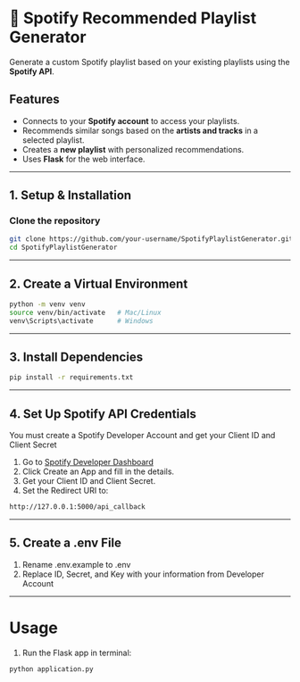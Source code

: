 # 🎵 Spotify Recommended Playlist Generator  

Generate a custom Spotify playlist based on your existing playlists using the **Spotify API**.

## Features
- Connects to your **Spotify account** to access your playlists.
- Recommends similar songs based on the **artists and tracks** in a selected playlist.
- Creates a **new playlist** with personalized recommendations.
- Uses **Flask** for the web interface.

---

## 1. Setup & Installation  
### Clone the repository  
```bash
git clone https://github.com/your-username/SpotifyPlaylistGenerator.git
cd SpotifyPlaylistGenerator
```

---

## 2. Create a Virtual Environment
```bash
python -m venv venv
source venv/bin/activate   # Mac/Linux
venv\Scripts\activate      # Windows
```

---

## 3. Install Dependencies
```bash
pip install -r requirements.txt
```

---

## 4. Set Up Spotify API Credentials
You must create a Spotify Developer Account and get your Client ID and Client Secret
1. Go to [Spotify Developer Dashboard](https://developer.spotify.com/dashboard/applications)
2. Click Create an App and fill in the details.
3. Get your Client ID and Client Secret.
4. Set the Redirect URI to:
```bash
http://127.0.0.1:5000/api_callback
```

---

## 5. Create a .env File
1. Rename .env.example to .env
2. Replace ID, Secret, and Key with your information from Developer Account

---

# Usage
1. Run the Flask app in terminal:
```bash
python application.py
```


